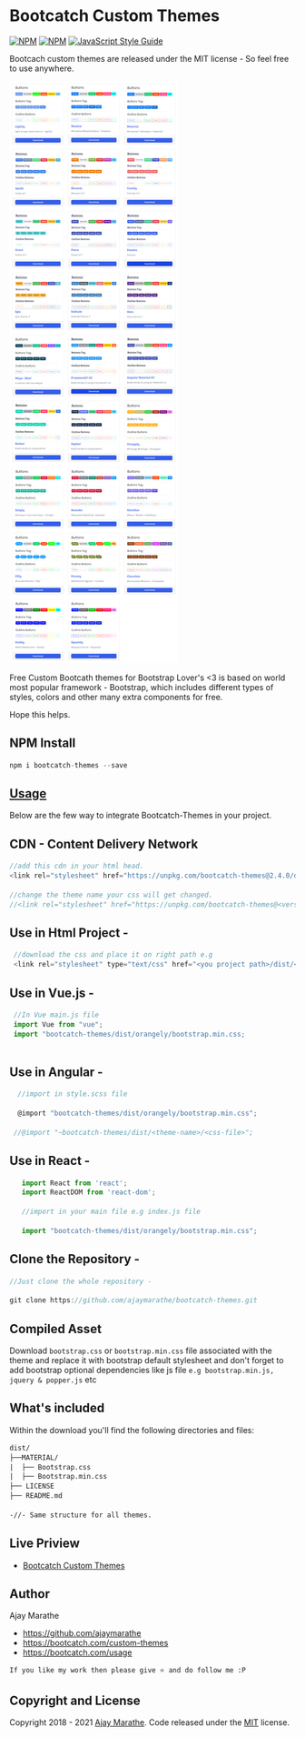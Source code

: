 # Bootcatch Custom Themes

[![NPM](https://img.shields.io/npm/v/bootcatch-themes.svg)](https://www.npmjs.com/package/bootcatch-themes)
[![NPM](https://img.shields.io/npm/dt/bootcatch-themes.svg)](https://www.npmjs.com/package/bootcatch-themes)
[![JavaScript Style Guide](https://img.shields.io/badge/code_style-standard-brightgreen.svg)](https://standardjs.com)

Bootcach custom themes are released under the MIT license - So feel free to use anywhere.

[![Bootcatch Logo](https://raw.githubusercontent.com/ajaymarathe/image-store/master/bootcatch/bootcatch.png)](https://bootcatch.com/custom-themes)

Free Custom Bootcath themes for Bootstrap Lover's <3 is based on world most popular framework - Bootstrap, which includes different types of styles, colors and other many extra components for free.

Hope this helps.

## NPM Install

```js
npm i bootcatch-themes --save
```

## [Usage](https://bootcatch.com/usage)

Below are the few way to integrate Bootcatch-Themes in your project.

## CDN - Content Delivery Network

```js
//add this cdn in your html head.
<link rel="stylesheet" href="https://unpkg.com/bootcatch-themes@2.4.0/dist/orangely/bootstrap.min.css"  />

//change the theme name your css will get changed.
//<link rel="stylesheet" href="https://unpkg.com/bootcatch-themes@<version>/dist/<theme-name>/bootstrap.min.css"  />
```

## Use in Html Project -

```js
 //download the css and place it on right path e.g 
 <link rel="stylesheet" type="text/css" href="<you project path>/dist/<theme-name>/bootstrap.min.css">
 ```

## Use in Vue.js -

 ```js
  //In Vue main.js file
  import Vue from "vue";
  import "bootcatch-themes/dist/orangely/bootstrap.min.css; 
   
   ```

## Use in Angular -

```js
  //import in style.scss file

  @import "bootcatch-themes/dist/orangely/bootstrap.min.css";

 //@import "~bootcatch-themes/dist/<theme-name>/<css-file>"; 
 ```

## Use in React -

 ```js
    import React from 'react';
    import ReactDOM from 'react-dom';
 
    //import in your main file e.g index.js file 
 
    import "bootcatch-themes/dist/orangely/bootstrap.min.css";
 ```

## Clone the Repository -

```js
//Just clone the whole repository -

git clone https://github.com/ajaymarathe/bootcatch-themes.git
```

## Compiled Asset

Download `bootstrap.css` or `bootstrap.min.css` file associated with the theme and replace it with bootstrap default stylesheet and don't forget to add bootstrap optional dependencies like js file `e.g bootstrap.min.js, jquery & popper.js` etc

## What's included

Within the download you'll find the following directories and files:

```html
dist/
├──MATERIAL/ 
|  ├── Bootstrap.css
|  ├── Bootstrap.min.css
├── LICENSE
├── README.md

-//- Same structure for all themes.

```

## Live Priview

- [Bootcatch Custom Themes](https://bootcatch.com/custom-themes)

## Author

Ajay Marathe

- <https://github.com/ajaymarathe>
- <https://bootcatch.com/custom-themes>
- <https://bootcatch.com/usage>

```
If you like my work then please give ⭐ and do follow me :P
```

## Copyright and License

Copyright 2018 - 2021 [Ajay Marathe](https://github.com/ajaymarathe). Code released under the [MIT](https://github.com/ajaymarathe/Bootcatch-Themes/blob/master/LICENSE) license.

